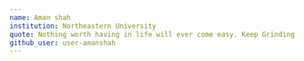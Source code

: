 ```yaml
---
name: Aman shah
institution: Northeastern University
quote: Nothing worth having in life will ever come easy. Keep Grinding!
github_user: user-amanshah
---
```

